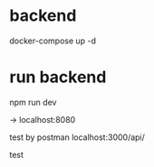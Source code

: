 # backend
docker-compose up -d

# run backend
npm run dev

-> localhost:8080

test by postman
localhost:3000/api/

test
